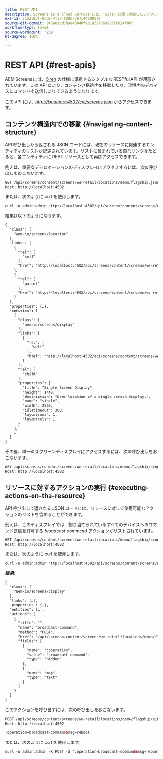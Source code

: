 ```yaml
---
title: REST API
description: Screens as a Cloud Service には、 Siren 仕様に準拠したシンプルな RESTful API が用意されています。このページでは、コンテンツ構造内を移動する方法と環境内のデバイスにコマンドを送信する方法を説明します。
exl-id: 2c52583f-0dd9-4fa3-880b-7671442989ae
source-git-commit: 940a01cd3b9e4804bfab1a5970699271f624f087
workflow-type: tm+mt
source-wordcount: '209'
ht-degree: 100%

---
```


# REST API {#rest-apis}

AEM Screens には、[Siren](https://github.com/kevinswiber/siren) の仕様に準拠するシンプルな RESTful API が用意されています。この API により、コンテンツ構造内を移動したり、環境内のデバイスにコマンドを送信したりできるようになります。

この API には、[*http://localhost:4502/api/screens.json*](http://localhost:4502/api/screens.json) からアクセスできます。

## コンテンツ構造内での移動 {#navigating-content-structure}

API 呼び出しから返される JSON コードには、現在のリソースに関連するエンティティのリストが記述されています。リストに含まれている自己リンクをたどると、各エンティティに REST リソースとして再びアクセスできます。

例えば、重要なデモロケーションのディスプレイにアクセスするには、次の呼び出しをおこないます。

```xml
GET /api/screens/content/screens/we-retail/locations/demo/flagship.json HTTP/1.1
Host: http://localhost:4502
```

または、次のように curl を使用します。

```xml
curl -u admin:admin http://localhost:4502/api/screens/content/screens/we-retail/locations/demo/flagship.json
```

結果は以下のようになります。

```xml
{
  "class": [
    "aem-io/screens/location"
  ],
  "links": [
    {
      "rel": [
        "self"
      ],
      "href": "http://localhost:4502/api/screens/content/screens/we-retail/locations/demo/flagship.json"
    },
    {
      "rel": [
        "parent"
      ],
      "href": "http://localhost:4502/api/screens/content/screens/we-retail/locations/demo.json"
    }
  ],
  "properties": {…},
  "entities": [
    {
      "class": [
        "aem-io/screens/display"
      ],
      "links": [
        {
          "rel": [
            "self"
          ],
          "href": "http://localhost:4502/api/screens/content/screens/we-retail/locations/demo/flagship/single.json"
        }
      ],
      "rel": [
        "child"
      ],
      "properties": {
        "title": "Single Screen Display",
        "height": 1440,
        "description": "Demo location of a single screen display.",
        "name": "single",
        "width": 2560,
        "idletimeout": 300,
        "layoutrows": 1,
        "layoutcols": 1
      }
    },
    …
  ]
}
```

その後、単一のスクリーンディスプレイにアクセスするには、次の呼び出しをおこないます。

```xml
GET /api/screens/content/screens/we-retail/locations/demo/flagship/single.json HTTP/1.1
Host: http://localhost:4502
```

## リソースに対するアクションの実行 {#executing-actions-on-the-resource}

API 呼び出しで返される JSON コードには、リソースに対して使用可能なアクションのリストを含めることができます。

例えば、このディスプレイでは、割り当てられているすべてのデバイスへのコマンド送信を許可する *broadcast-command* アクションがリストされています。

```xml
GET /api/screens/content/screens/we-retail/locations/demo/flagship/single.json HTTP/1.1
Host: http://localhost:4502
```

または、次のように curl を使用します。

```xml
curl -u admin:admin http://localhost:4502/api/screens/content/screens/we-retail/locations/demo/flagship/single.json
```

***結果:***

```xml
{
  "class": [
    "aem-io/screens/display"
  ],
  "links": […],
  "properties": {…},
  "entities": […],
  "actions": [
    {
      "title": "",
      "name": "broadcast-command",
      "method": "POST",
      "href": "/api/screens/content/screens/we-retail/locations/demo/flagship/single",
      "fields": [
        {
          "name": ":operation",
          "value": "broadcast-command",
          "type": "hidden"
        },
        {
          "name": "msg",
          "type": "text"
        }
      ]
    }
  ]
}
```

このアクションを呼び出すには、次の呼び出しをおこないます。

```xml
POST /api/screens/content/screens/we-retail/locations/demo/flagship/single.json HTTP/1.1
Host: http://localhost:4502

:operation=broadcast-command&msg=reboot
```

または、次のように curl を使用します。

```xml
curl -u admin:admin -X POST -d ':operation=broadcast-command&msg=reboot' http://localhost:4502/api/screens/content/screens/we-retail/locations/demo/flagship/single.json
```
